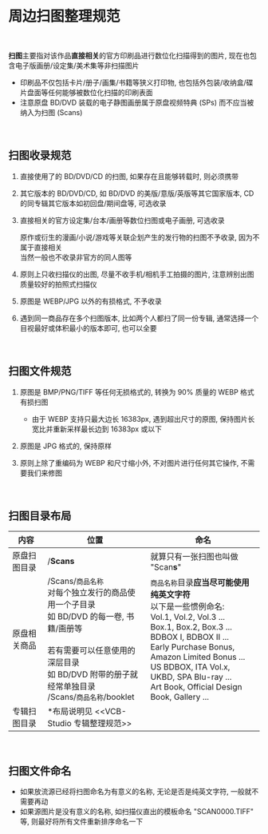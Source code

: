 # 周边扫图整理规范

‍

**扫图**主要指对该作品**直接相关**的官方印刷品进行数位化扫描得到的图片, 现在也包含电子版画册/设定集/美术集等非扫描图片

* 印刷品不仅包括卡片/册子/画集/书籍等狭义打印物, 也包括外包装/收纳盒/碟片盘面等任何能够被数位化扫描的印刷表面
* 注意原盘 BD/DVD 装载的电子静图画册属于原盘视频特典 (SPs) 而不应当被纳入为扫图 (Scans)

‍

## 扫图收录规范

1. 直接使用了的 BD/DVD/CD 的扫图, 如果存在且能够转载时, 则必须携带
2. 其它版本的 BD/DVD/CD, 如 BD/DVD 的美版/意版/英版等其它国家版本, CD 的同专辑其它版本如初回盘/期间盘等, 可选收录
3. 直接相关的官方设定集/台本/画册等数位扫图或电子画册, 可选收录

    原作或衍生的漫画/小说/游戏等关联企划产生的发行物的扫图不予收录, 因为不属于直接相关  
    当然一般也不收录非官方的同人图等
4. 原则上只收扫描仪的出图, 尽量不收手机/相机手工拍摄的图片, 注意辨别出图质量较好的拍照式扫描仪
5. 原图是 WEBP/JPG 以外的有损格式, 不予收录
6. 遇到同一商品存在多个扫图版本, 比如两个人都扫了同一份专辑, 通常选择一个目视最好或体积最小的版本即可, 也可以全要

‍

## 扫图文件规范

1. 原图是 BMP/PNG/TIFF 等任何无损格式的, 转换为 90% 质量的 WEBP 格式有损扫图

    * 由于 WEBP 支持只最大边长 16383px, 遇到超出尺寸的原图, 保持图片长宽比并重新采样最长边到 16383px 或以下
2. 原图是 JPG 格式的, 保持原样
3. 原则上除了重编码为 WEBP 和尺寸缩小外, 不对图片进行任何其它操作, 不需要我们来修图

‍

## 扫图目录布局

|内容|位置|命名|
| --------------| ---------------------------------------------------------------------------------------------------------------------------------------------------------------------------| ---------------------------------------------------------------------------------------------------------------------------------------------------------------------------------------------------------------------------------------------------|
|原盘扫图目录|/**Scans**|就算只有一张扫图也叫做 "Scan**s**"|
|原盘相关商品|/Scans/`商品名称`​<br />对每个独立发行的商品使用一个子目录<br />如 BD/DVD 的每一卷, 书籍/画册等<br /><br />若有需要可以任意使用的深层目录<br />如 BD/DVD 附带的册子就经常单独目录<br />/Scans/`商品名称`​/booklet<br />|​`商品名称`​目录**应当尽可能使用纯英文字符**<br />以下是一些惯例命名:<br />Vol.1, Vol.2, Vol.3 ...<br />Box.1, Box.2, Box.3 ...<br />BDBOX I, BDBOX II ...<br />Early Purchase Bonus, Amazon Limited Bonus ...<br />US BDBOX, ITA Vol.x, UKBD, SPA Blu-ray ...<br />Art Book, Official Design Book, Gallery ...<br />|
|专辑扫图目录|*布局说明见 <<VCB-Studio 专辑整理规范>>||

‍

## 扫图文件命名

* 如果放流源已经将扫图命名为有意义的名称, 无论是否是纯英文字符, 一般就不需要再动
* 如果源图片是没有意义的名称, 如扫描仪直出的模板命名 "SCAN0000.TIFF" 等, 则最好将所有文件重新排序命名一下

‍

‍

‍
